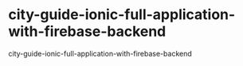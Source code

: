 # city-guide-ionic-full-application-with-firebase-backend
 city-guide-ionic-full-application-with-firebase-backend
